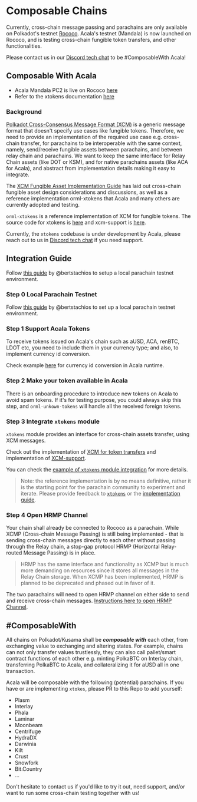 # Composable Chains

Currently, cross-chain message passing and parachains are only available on Polkadot's testnet [Rococo](https://wiki.polkadot.network/docs/en/build-parachains-rococo). Acala's testnet \(Mandala\) is now launched on Rococo, and is testing cross-chain fungible token transfers, and other functionalities.

Please contact us in our [Discord tech chat](https://discord.gg/Xb3CxcjCVc) to be \#ComposableWith Acala!

## Composable With Acala

* Acala Mandala PC2 is live on Rococo [here](https://polkadot.js.org/apps/?rpc=wss://rococo-rpc.polkadot.io#/parachains)
* Refer to the xtokens documentation [here](https://github.com/open-web3-stack/open-runtime-module-library/wiki/xtokens)

### Background

[Polkadot Cross-Consensus Message Format \(XCM\)](https://github.com/paritytech/xcm-format) is a generic message format that doesn't specify use cases like fungible tokens. Therefore, we need to provide an implementation of the required use case e.g. cross-chain transfer, for parachains to be interoperable with the same context, namely, send/receive fungible assets between parachains, and between relay chain and parachains. We want to keep the same interface for Relay Chain assets (like DOT or KSM), and for native parachains assets (like ACA for Acala), and abstract from implementation details making it easy to integrate.

The [XCM Fungible Asset Implementation Guide](https://github.com/open-web3-stack/open-runtime-module-library/discussions/385) has laid out cross-chain fungible asset design considerations and discussions, as well as a reference implementation orml-xtokens that Acala and many others are currently adopted and testing.

`orml-xtokens` is a reference implementation of XCM for fungible tokens. The source code for xtokens is [here](https://github.com/open-web3-stack/open-runtime-module-library/tree/master/xtokens) and xcm-support is [here](https://github.com/open-web3-stack/open-runtime-module-library/tree/master/xcm-support).

Currently, the `xtokens` codebase is under development by Acala, please reach out to us in [Discord tech chat](https://discord.gg/Xb3CxcjCVc) if you need support.

## Integration Guide

Follow [this guide](https://hackmd.io/dhmCATb_QqygCPxkxaDcmA) by @bertstachios to setup a local parachain testnet environment.

### Step 0 Local Parachain Testnet

Follow [this guide](https://hackmd.io/dhmCATb_QqygCPxkxaDcmA) by @bertstachios to set up a local parachain testnet environment.

### Step 1 Support Acala Tokens

To receive tokens issued on Acala's chain such as aUSD, ACA, renBTC, LDOT etc, you need to include them in your currency type; and also, to implement currency id conversion.

Check example [here](https://github.com/AcalaNetwork/Acala/blob/master/runtime/acala/src/lib.rs#L1307) for currency id conversion in Acala runtime.

### Step 2 Make your token available in Acala

There is an onboarding procedure to introduce new tokens on Acala to avoid spam tokens. If it's for testing purpose, you could always skip this step, and `orml-unkown-tokens` will handle all the received foreign tokens.

### Step 3 Integrate `xtokens` module

`xtokens` module provides an interface for cross-chain assets transfer, using XCM messages.

Check out the implementation of [XCM for token transfers](https://github.com/open-web3-stack/open-runtime-module-library/tree/master/xtokens) and implementation of [XCM-support](https://github.com/open-web3-stack/open-runtime-module-library/tree/master/xcm-support).

You can check the [example of `xtokens` module integration](https://github.com/AcalaNetwork/Acala/blob/3c5da19e6031df91184106057fdcf73ba8784a29/runtime/mandala/src/lib.rs#L1517-L1658) for more details.

> Note: the reference implementation is by no means definitive, rather it is the starting point for the parachain community to experiment and iterate. Please provide feedback to [`xtokens`](https://github.com/open-web3-stack/open-runtime-module-library/tree/master/xtokens) or the [implementation guide](https://github.com/open-web3-stack/open-runtime-module-library/discussions/385).

### Step 4 Open HRMP Channel

Your chain shall already be connected to Rococo as a parachain. While XCMP \(Cross-chain Message Passing\) is still being implemented - that is sending cross-chain messages directly to each other without passing through the Relay chain, a stop-gap protocol HRMP \(Horizontal Relay-routed Message Passing\) is in place.

> HRMP has the same interface and functionality as XCMP but is much more demanding on resources since it stores all messages in the Relay Chain storage. When XCMP has been implemented, HRMP is planned to be deprecated and phased out in favor of it.

The two parachains will need to open HRMP channel on either side to send and receive cross-chain messages. [Instructions here to open HRMP Channel](open-hrmp-channel.md).

## \#ComposableWith

All chains on Polkadot/Kusama shall be _**composable with**_ each other, from exchanging value to exchanging and altering states. For example, chains can not only transfer values trustlessly, they can also call pallet/smart contract functions of each other e.g. minting PolkaBTC on Interlay chain, transferring PolkaBTC to Acala, and collateralizing it for aUSD all in one transaction.

Acala will be composable with the following \(potential\) parachains. If you have or are implementing `xtokes`, please PR to this Repo to add yourself:

* Plasm
* Interlay
* Phala
* Laminar
* Moonbeam
* Centrifuge
* HydraDX
* Darwinia
* Kilt
* Crust
* Snowfork
* Bit.Country
* ...

Don't hesitate to contact us if you'd like to try it out, need support, and/or want to run some cross-chain testing together with us!
